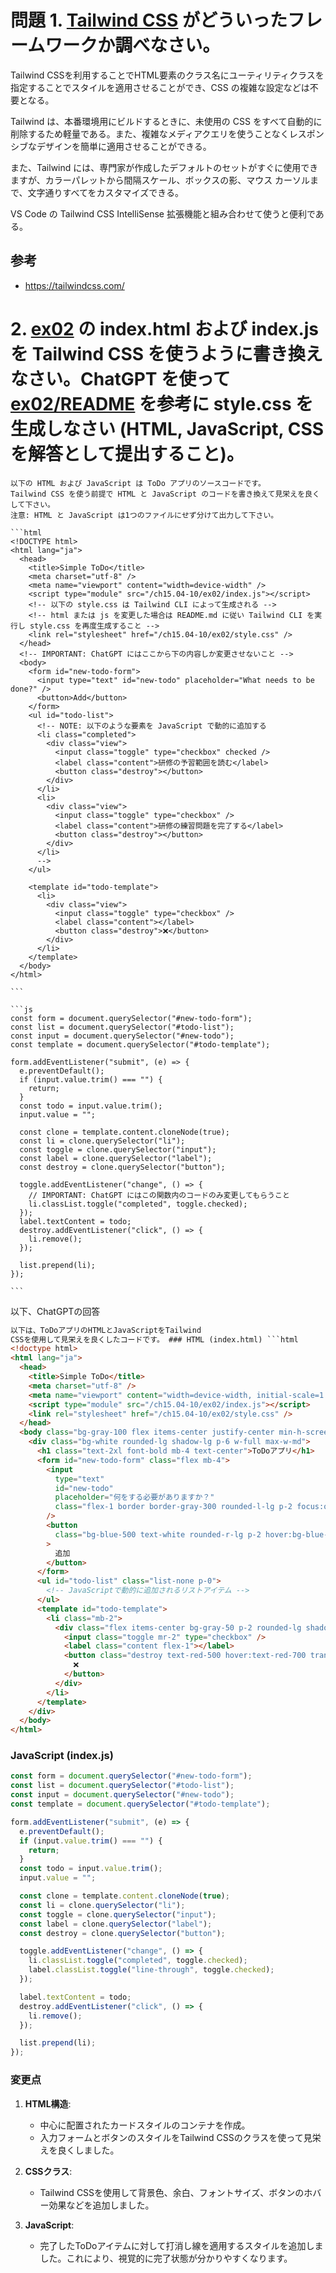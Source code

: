 # 問題 1. [Tailwind CSS](https://tailwindcss.com/) がどういったフレームワークか調べなさい。

Tailwind CSSを利用することでHTML要素のクラス名にユーティリティクラスを指定することでスタイルを適用させることができ、CSS の複雑な設定などは不要となる。

Tailwind は、本番環境用にビルドするときに、未使用の CSS をすべて自動的に削除するため軽量である。また、複雑なメディアクエリを使うことなくレスポンシブなデザインを簡単に適用させることができる。

また、Tailwind には、専門家が作成したデフォルトのセットがすぐに使用できますが、カラーパレットから間隔スケール、ボックスの影、マウス カーソルまで、文字通りすべてをカスタマイズできる。

VS Code の Tailwind CSS IntelliSense 拡張機能と組み合わせて使うと便利である。

## 参考

- https://tailwindcss.com/

# 2. [ex02](ex02) の index.html および index.js を Tailwind CSS を使うように書き換えなさい。ChatGPT を使って [ex02/README](ex02) を参考に style.css を生成しなさい (HTML, JavaScript, CSS を解答として提出すること)。

````
以下の HTML および JavaScript は ToDo アプリのソースコードです。
Tailwind CSS を使う前提で HTML と JavaScript のコードを書き換えて見栄えを良くして下さい。
注意: HTML と JavaScript は1つのファイルにせず分けて出力して下さい。

```html
<!DOCTYPE html>
<html lang="ja">
  <head>
    <title>Simple ToDo</title>
    <meta charset="utf-8" />
    <meta name="viewport" content="width=device-width" />
    <script type="module" src="/ch15.04-10/ex02/index.js"></script>
    <!-- 以下の style.css は Tailwind CLI によって生成される -->
    <!-- html または js を変更した場合は README.md に従い Tailwind CLI を実行し style.css を再度生成すること -->
    <link rel="stylesheet" href="/ch15.04-10/ex02/style.css" />
  </head>
  <!-- IMPORTANT: ChatGPT にはここから下の内容しか変更させないこと -->
  <body>
    <form id="new-todo-form">
      <input type="text" id="new-todo" placeholder="What needs to be done?" />
      <button>Add</button>
    </form>
    <ul id="todo-list">
      <!-- NOTE: 以下のような要素を JavaScript で動的に追加する
      <li class="completed">
        <div class="view">
          <input class="toggle" type="checkbox" checked />
          <label class="content">研修の予習範囲を読む</label>
          <button class="destroy"></button>
        </div>
      </li>
      <li>
        <div class="view">
          <input class="toggle" type="checkbox" />
          <label class="content">研修の練習問題を完了する</label>
          <button class="destroy"></button>
        </div>
      </li>
      -->
    </ul>

    <template id="todo-template">
      <li>
        <div class="view">
          <input class="toggle" type="checkbox" />
          <label class="content"></label>
          <button class="destroy">❌</button>
        </div>
      </li>
    </template>
  </body>
</html>

```

```js
const form = document.querySelector("#new-todo-form");
const list = document.querySelector("#todo-list");
const input = document.querySelector("#new-todo");
const template = document.querySelector("#todo-template");

form.addEventListener("submit", (e) => {
  e.preventDefault();
  if (input.value.trim() === "") {
    return;
  }
  const todo = input.value.trim();
  input.value = "";

  const clone = template.content.cloneNode(true);
  const li = clone.querySelector("li");
  const toggle = clone.querySelector("input");
  const label = clone.querySelector("label");
  const destroy = clone.querySelector("button");

  toggle.addEventListener("change", () => {
    // IMPORTANT: ChatGPT にはこの関数内のコードのみ変更してもらうこと
    li.classList.toggle("completed", toggle.checked);
  });
  label.textContent = todo;
  destroy.addEventListener("click", () => {
    li.remove();
  });

  list.prepend(li);
});

```
````

以下、ChatGPTの回答

````html
以下は、ToDoアプリのHTMLとJavaScriptをTailwind
CSSを使用して見栄えを良くしたコードです。 ### HTML (index.html) ```html
<!doctype html>
<html lang="ja">
  <head>
    <title>Simple ToDo</title>
    <meta charset="utf-8" />
    <meta name="viewport" content="width=device-width, initial-scale=1.0" />
    <script type="module" src="/ch15.04-10/ex02/index.js"></script>
    <link rel="stylesheet" href="/ch15.04-10/ex02/style.css" />
  </head>
  <body class="bg-gray-100 flex items-center justify-center min-h-screen">
    <div class="bg-white rounded-lg shadow-lg p-6 w-full max-w-md">
      <h1 class="text-2xl font-bold mb-4 text-center">ToDoアプリ</h1>
      <form id="new-todo-form" class="flex mb-4">
        <input
          type="text"
          id="new-todo"
          placeholder="何をする必要がありますか？"
          class="flex-1 border border-gray-300 rounded-l-lg p-2 focus:outline-none focus:ring-2 focus:ring-blue-500"
        />
        <button
          class="bg-blue-500 text-white rounded-r-lg p-2 hover:bg-blue-600 transition"
        >
          追加
        </button>
      </form>
      <ul id="todo-list" class="list-none p-0">
        <!-- JavaScriptで動的に追加されるリストアイテム -->
      </ul>
      <template id="todo-template">
        <li class="mb-2">
          <div class="flex items-center bg-gray-50 p-2 rounded-lg shadow">
            <input class="toggle mr-2" type="checkbox" />
            <label class="content flex-1"></label>
            <button class="destroy text-red-500 hover:text-red-700 transition">
              ❌
            </button>
          </div>
        </li>
      </template>
    </div>
  </body>
</html>
````

### JavaScript (index.js)

```javascript
const form = document.querySelector("#new-todo-form");
const list = document.querySelector("#todo-list");
const input = document.querySelector("#new-todo");
const template = document.querySelector("#todo-template");

form.addEventListener("submit", (e) => {
  e.preventDefault();
  if (input.value.trim() === "") {
    return;
  }
  const todo = input.value.trim();
  input.value = "";

  const clone = template.content.cloneNode(true);
  const li = clone.querySelector("li");
  const toggle = clone.querySelector("input");
  const label = clone.querySelector("label");
  const destroy = clone.querySelector("button");

  toggle.addEventListener("change", () => {
    li.classList.toggle("completed", toggle.checked);
    label.classList.toggle("line-through", toggle.checked);
  });

  label.textContent = todo;
  destroy.addEventListener("click", () => {
    li.remove();
  });

  list.prepend(li);
});
```

### 変更点

1. **HTML構造**:

   - 中心に配置されたカードスタイルのコンテナを作成。
   - 入力フォームとボタンのスタイルをTailwind CSSのクラスを使って見栄えを良くしました。

2. **CSSクラス**:

   - Tailwind CSSを使用して背景色、余白、フォントサイズ、ボタンのホバー効果などを追加しました。

3. **JavaScript**:
   - 完了したToDoアイテムに対して打消し線を適用するスタイルを追加しました。これにより、視覚的に完了状態が分かりやすくなります。

```

```
